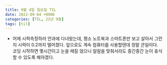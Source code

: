```yaml
---
title: 9월 4일 일요일 TIL
date: 2022-09-04 +0900
categories: [TIL, 22년 9월]
tags: [til]
---
```


- 어제 시력측정하러 안과에 다녀왔는데, 평소 노트북과 스마트폰만 보고 살아서 그런지 시력이 0.2까지 떨어졌다. 앞으로도 계속 컴퓨터를 사용할텐데 정말 큰일이다.  
코딩 시작하면 몇시간이고 눈을 떼질 않으니 알람을 맞춰서라도 중간중간 눈이 휴식할 수 있도록 해야겠다.  
